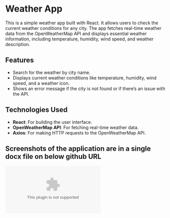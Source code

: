 # Weather App

This is a simple weather app built with React. It allows users to check the current weather conditions for any city. The app fetches real-time weather data from the OpenWeatherMap API and displays essential weather information, including temperature, humidity, wind speed, and weather description.

## Features
- Search for the weather by city name.
- Displays current weather conditions like temperature, humidity, wind speed, and a weather icon.
- Shows an error message if the city is not found or if there’s an issue with the API.

## Technologies Used
- **React**: For building the user interface.
- **OpenWeatherMap API**: For fetching real-time weather data.
- **Axios**: For making HTTP requests to the OpenWeatherMap API.

## Screenshots of the application are in a single docx file on below github URL
  ![Weather data for Toronto, Milton and Washigton](https://github.com/Shaheerios/101396295_comp3123_labtest2/blob/master/101396295_comp3123_labtest2_screenshots.docx)